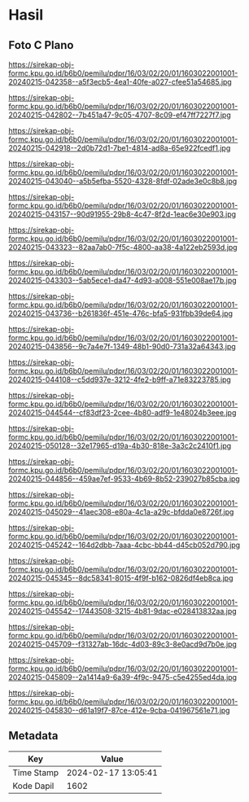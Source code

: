 # Hasil

## Foto C Plano

https://sirekap-obj-formc.kpu.go.id/b6b0/pemilu/pdpr/16/03/02/20/01/1603022001001-20240215-042358--a5f3ecb5-4ea1-40fe-a027-cfee51a54685.jpg

https://sirekap-obj-formc.kpu.go.id/b6b0/pemilu/pdpr/16/03/02/20/01/1603022001001-20240215-042802--7b451a47-9c05-4707-8c09-ef47ff7227f7.jpg

https://sirekap-obj-formc.kpu.go.id/b6b0/pemilu/pdpr/16/03/02/20/01/1603022001001-20240215-042918--2d0b72d1-7be1-4814-ad8a-65e922fcedf1.jpg

https://sirekap-obj-formc.kpu.go.id/b6b0/pemilu/pdpr/16/03/02/20/01/1603022001001-20240215-043040--a5b5efba-5520-4328-8fdf-02ade3e0c8b8.jpg

https://sirekap-obj-formc.kpu.go.id/b6b0/pemilu/pdpr/16/03/02/20/01/1603022001001-20240215-043157--90d91955-29b8-4c47-8f2d-1eac6e30e903.jpg

https://sirekap-obj-formc.kpu.go.id/b6b0/pemilu/pdpr/16/03/02/20/01/1603022001001-20240215-043323--82aa7ab0-7f5c-4800-aa38-4a122eb2593d.jpg

https://sirekap-obj-formc.kpu.go.id/b6b0/pemilu/pdpr/16/03/02/20/01/1603022001001-20240215-043303--5ab5ece1-da47-4d93-a008-551e008ae17b.jpg

https://sirekap-obj-formc.kpu.go.id/b6b0/pemilu/pdpr/16/03/02/20/01/1603022001001-20240215-043736--b261836f-451e-476c-bfa5-931fbb39de64.jpg

https://sirekap-obj-formc.kpu.go.id/b6b0/pemilu/pdpr/16/03/02/20/01/1603022001001-20240215-043856--9c7a4e7f-1349-48b1-90d0-731a32a64343.jpg

https://sirekap-obj-formc.kpu.go.id/b6b0/pemilu/pdpr/16/03/02/20/01/1603022001001-20240215-044108--c5dd937e-3212-4fe2-b9ff-a71e83223785.jpg

https://sirekap-obj-formc.kpu.go.id/b6b0/pemilu/pdpr/16/03/02/20/01/1603022001001-20240215-044544--cf83df23-2cee-4b80-adf9-1e48024b3eee.jpg

https://sirekap-obj-formc.kpu.go.id/b6b0/pemilu/pdpr/16/03/02/20/01/1603022001001-20240215-050128--32e17965-d19a-4b30-818e-3a3c2c2410f1.jpg

https://sirekap-obj-formc.kpu.go.id/b6b0/pemilu/pdpr/16/03/02/20/01/1603022001001-20240215-044856--459ae7ef-9533-4b69-8b52-239027b85cba.jpg

https://sirekap-obj-formc.kpu.go.id/b6b0/pemilu/pdpr/16/03/02/20/01/1603022001001-20240215-045029--41aec308-e80a-4c1a-a29c-bfdda0e8726f.jpg

https://sirekap-obj-formc.kpu.go.id/b6b0/pemilu/pdpr/16/03/02/20/01/1603022001001-20240215-045242--164d2dbb-7aaa-4cbc-bb44-d45cb052d790.jpg

https://sirekap-obj-formc.kpu.go.id/b6b0/pemilu/pdpr/16/03/02/20/01/1603022001001-20240215-045345--8dc58341-8015-4f9f-b162-0826df4eb8ca.jpg

https://sirekap-obj-formc.kpu.go.id/b6b0/pemilu/pdpr/16/03/02/20/01/1603022001001-20240215-045542--17443508-3215-4b81-9dac-e028413832aa.jpg

https://sirekap-obj-formc.kpu.go.id/b6b0/pemilu/pdpr/16/03/02/20/01/1603022001001-20240215-045709--f31327ab-16dc-4d03-89c3-8e0acd9d7b0e.jpg

https://sirekap-obj-formc.kpu.go.id/b6b0/pemilu/pdpr/16/03/02/20/01/1603022001001-20240215-045809--2a1414a9-6a39-4f9c-9475-c5e4255ed4da.jpg

https://sirekap-obj-formc.kpu.go.id/b6b0/pemilu/pdpr/16/03/02/20/01/1603022001001-20240215-045830--d61a19f7-87ce-412e-9cba-041967561e71.jpg


## Metadata

| Key        | Value               |
| ---------- | ------------------- |
| Time Stamp | 2024-02-17 13:05:41 |
| Kode Dapil | 1602                |



